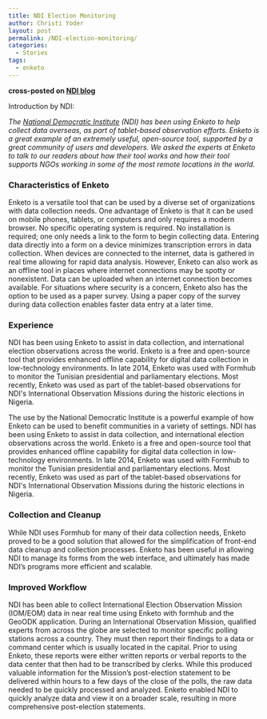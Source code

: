 ```yaml
---
title: NDI Election Monitoring
author: Christi Yoder
layout: post
permalink: /NDI-election-monitoring/
categories:
  - Stories
tags:
  - enketo
--- 
```


__cross-posted on [NDI blog](https://www.nditech.org/election-monitoring-enketo)__

Introduction by NDI:

_The [National Democratic Institute](https://www.ndi.org/) (NDI) has been using Enketo to help collect data overseas, as part of tablet-based observation efforts. Enketo is a great example of an extremely useful, open-source tool, supported by a great community of users and developers. We asked the experts at Enketo to talk to our readers about how their tool works and how their tool supports NGOs working in some of the most remote locations in the world._

### Characteristics of Enketo

Enketo is a versatile tool that can be used by a diverse set of organizations with data collection needs. One advantage of Enketo is that it can be used on mobile phones, tablets, or computers and only requires a modern browser. No specific operating system is required. No installation is required; one only needs a link to the form to begin collecting data. Entering data directly into a form on a device minimizes transcription errors in data collection. When devices are connected to the internet, data is gathered in real time allowing for rapid data analysis. However, Enketo can also work as an offline tool in places where internet connections may be spotty or nonexistent. Data can be uploaded when an internet connection becomes available. For situations where security is a concern, Enketo also has the option to be used as a paper survey. Using a paper copy of the survey during data collection enables faster data entry at a later time. 

### Experience

NDI has been using Enketo to assist in data collection, and international election observations across the world. Enketo is a free and open-source tool that provides enhanced offline capability for digital data collection in low-technology environments. In late 2014, Enketo was used with Formhub to monitor the Tunisian presidential and parliamentary elections. Most recently, Enketo was used as part of the tablet-based observations for NDI's International Observation Missions during the historic elections in Nigeria. 

The use by the National Democratic Institute is a powerful example of how Enketo can be used to benefit communities in a variety of settings. NDI has been using Enketo to assist in data collection, and international election observations across the world. Enketo is a free and open-source tool that provides enhanced offline capability for digital data collection in low-technology environments. In late 2014, Enketo was used with Formhub to monitor the Tunisian presidential and parliamentary elections. Most recently, Enketo was used as part of the tablet-based observations for NDI's International Observation Missions during the historic elections in Nigeria. 

### Collection and Cleanup

While NDI uses Formhub for many of their data collection needs, Enketo proved to be a good solution that allowed for the simplification of front-end data cleanup and collection processes. Enketo has been useful in allowing NDI to manage its forms from the web interface, and ultimately has made NDI’s programs more efficient and scalable.

### Improved Workflow

NDI has been able to collect International Election Observation Mission (IOM/EOM) data in near real time using Enketo with formhub and the GeoODK application. During an International Observation Mission, qualified experts from across the globe are selected to monitor specific polling stations across a country. They must then report their findings to a data or command center which is usually located in the capital. Prior to using Enketo, these reports were either written reports or verbal reports to the data center that then had to be transcribed by clerks. While this produced valuable information for the Mission’s post-election statement to be delivered within hours to a few days of the close of the polls, the raw data needed to be quickly processed and analyzed. Enketo enabled NDI to quickly analyze data and view it on a broader scale, resulting in more comprehensive post-election statements.





 
